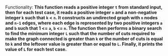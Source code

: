 Functionality: **This function reads a positive integer `t` from standard input, then for each test case, it reads a positive integer `n` and a non-negative integer `k` such that `k` < `n`. It constructs an undirected graph with `n` nodes and `n-1` edges, where each edge is represented by two positive integers `a` and `b` such that 1 <= `a`, `b` <= `n`. The function then performs a binary search to find the minimum integer `L` such that the number of cuts required to make the graph connected is greater than `k` or the number of cuts is equal to `k` and the leftover value is greater than or equal to `L`. Finally, it prints the value of `L` for each test case.**